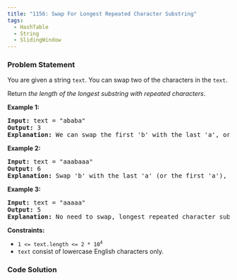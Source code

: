 ```yaml
---
title: "1156: Swap For Longest Repeated Character Substring"
tags:
  - HashTable
  - String
  - SlidingWindow
---
```

### Problem Statement

<p>You are given a string <code>text</code>. You can swap two of the characters in the <code>text</code>.</p>

<p>Return <em>the length of the longest substring with repeated characters</em>.</p>


<p><strong class="example">Example 1:</strong></p>

<pre>
<strong>Input:</strong> text = &quot;ababa&quot;
<strong>Output:</strong> 3
<strong>Explanation:</strong> We can swap the first &#39;b&#39; with the last &#39;a&#39;, or the last &#39;b&#39; with the first &#39;a&#39;. Then, the longest repeated character substring is &quot;aaa&quot; with length 3.
</pre>

<p><strong class="example">Example 2:</strong></p>

<pre>
<strong>Input:</strong> text = &quot;aaabaaa&quot;
<strong>Output:</strong> 6
<strong>Explanation:</strong> Swap &#39;b&#39; with the last &#39;a&#39; (or the first &#39;a&#39;), and we get longest repeated character substring &quot;aaaaaa&quot; with length 6.
</pre>

<p><strong class="example">Example 3:</strong></p>

<pre>
<strong>Input:</strong> text = &quot;aaaaa&quot;
<strong>Output:</strong> 5
<strong>Explanation:</strong> No need to swap, longest repeated character substring is &quot;aaaaa&quot; with length is 5.
</pre>


<p><strong>Constraints:</strong></p>

<ul>
	<li><code>1 &lt;= text.length &lt;= 2 * 10<sup>4</sup></code></li>
	<li><code>text</code> consist of lowercase English characters only.</li>
</ul>


### Code Solution

```python

```
